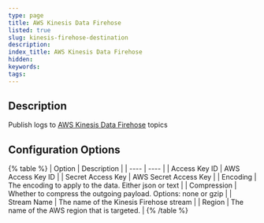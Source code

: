 ```yaml
---
type: page
title: AWS Kinesis Data Firehose
listed: true
slug: kinesis-firehose-destination
description: 
index_title: AWS Kinesis Data Firehose
hidden: 
keywords: 
tags: 
---
```


## Description

Publish logs to [AWS Kinesis Data Firehose](https://aws.amazon.com/kinesis/data-firehose) topics

## Configuration Options

{% table %}
| Option | Description | 
| ---- | ---- | 
| Access Key ID | AWS Access Key ID | 
| Secret Access Key | AWS Secret Access Key | 
| Encoding | The encoding to apply to the data. Either json or text | 
| Compression | Whether to compress the outgoing payload. Options: none or gzip | 
| Stream Name | The name of the Kinesis Firehose stream | 
| Region | The name of the AWS region that is targeted. | 
{% /table %}